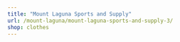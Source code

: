 ```yaml
---
title: "Mount Laguna Sports and Supply"
url: /mount-laguna/mount-laguna-sports-and-supply-3/
shop: clothes
---
```

